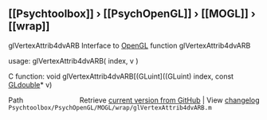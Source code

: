 ## [[Psychtoolbox]] &#8250; [[PsychOpenGL]] &#8250; [[MOGL]] &#8250; [[wrap]]

glVertexAttrib4dvARB  Interface to [OpenGL](OpenGL) function glVertexAttrib4dvARB  
  
usage:  glVertexAttrib4dvARB( index, v )  
  
C function:  void glVertexAttrib4dvARB[(GLuint]((GLuint) index, const [GLdouble](GLdouble)\* v)  




<div class="code_header" style="text-align:right;">
  <span style="float:left;">Path&nbsp;&nbsp;</span> <span class="counter">Retrieve <a href=
  "https://raw.github.com/Psychtoolbox-3/Psychtoolbox-3/beta/Psychtoolbox/PsychOpenGL/MOGL/wrap/glVertexAttrib4dvARB.m">current version from GitHub</a> | View <a href=
  "https://github.com/Psychtoolbox-3/Psychtoolbox-3/commits/beta/Psychtoolbox/PsychOpenGL/MOGL/wrap/glVertexAttrib4dvARB.m">changelog</a></span>
</div>
<div class="code">
  <code>Psychtoolbox/PsychOpenGL/MOGL/wrap/glVertexAttrib4dvARB.m</code>
</div>


